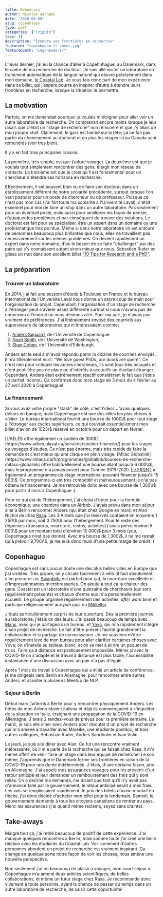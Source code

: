 ```yaml
---
title: København
author: Nicolas Garneau
date: '2020-06-09'
slug: copenhagen
type: post
categories: ["Trippin"]
tags: []
description: "Étendre ses frontières en recherche"
featured: "copenhagen-fr-cover.jpg"
featuredpath: "img/headers/"
---
```


L’hiver dernier, j’ai eu la chance d’aller à Copehnhague, au Danemark, dans le cadre de ma recherche de doctorat.
Je suis allé visiter un laboratoire en traitement automatique de la langue naturel qui oeuvre précisément dans mon domaine, [le Coastal Lab](https://coastalcph.github.io/).
Je vous fais donc part de mon expérience dans ce billet, qui j’espère pourra en inspirer d’autre à étendre leurs frontières en recherche, lorsque la situation le permettra.

## La motivation

Parfois, on me demandait pourquoi je voulais m'éloigner pour aller voir un autre laboratoire de recherche.
On comprenait encore moins lorsque je leur disais que c'était un "stage de recherche" non rémunéré et que j'y allais de mon propre chef.
Clairement, le gars est tombé sur la tête; ça ne fait pas partie du cheminement au doctorat et en plus les stages ici au Canada sont rémunérés (voir très bien).

Il y a en fait trois principales raisons.

La première, très simple, est que j'adore voyager. 
La deuxième est que je voulais tout simplement rencontrer des gens, élargir mon réseau de contacts.
La troisième est que je crois qu'il est fondamental pour un chercheur d'étendre ses horizons en recherche.

Effectivement, il est souvent bien vu de faire son doctorat dans un établissement différent de notre scolarité précédente, surtout lorsque l'on veut postuler pour un poste de chercheur ou de professeur.
Puisque ce n'est pas mon cas (j'ai fait toute ma scolarité à l'Université Laval), c'était essentiel pour moi de faire un stop dans un autre laboratoire.
Pas seulement pour un éventuel poste, mais aussi pour améliorer ma façon de penser, d'attaquer les problèmes et par conséquent de trouver des solutions.
Le doctorat est fait pour se spécialiser, être un expert dans un domaine ou une problématique très pointue.
Même si dans notre laboratoire on est entouré de personnes beaucoup plus brillantes que nous, elles ne travaillent pas nécessairement sur les mêmes problèmes.
On devient rapidement un expert dans notre domaine, d'où le besoin de se faire "challenger" par des pairs qui s'y connaissent autant sinon mieux que nous.
Sebastian Ruder en glisse un mot dans son excellent billet ["10 Tips for Research and a PhD"](https://ruder.io/10-tips-for-research-and-a-phd/).

## La préparation

### Trouver un laboratoire

En 2014, j'ai fait une session d'étude à Toulouse en France et le bureau international de l'Université Laval nous donne un sacré coup de main pour l'organisation du projet.
Cependant, l'organisation d'un stage de recherche à l'étranger peut s'avérer assez différente surtout si nous n'avons pas de connexion à l'endroit où nous désirons aller.
Pour ma part, je n'avais pas vraiment de préférences.
J'ai littéralement envoyé des courriels aux superviseurs de laboratoires qui m'intéressaient comme;

1. [Anders Søgaard](https://anderssoegaard.github.io/), de l'Université de Copenhague.
2. [Noah Smith](https://homes.cs.washington.edu/~nasmith/), de l'Université de Washington,
3. [Shay Cohen](http://homepages.inf.ed.ac.uk/scohen/), de l'Université d'Edinburgh,

Anders est le seul à m'avoir répondu parmi la dizaine de courriels envoyés.
Il m’a littéralement écrit: "We love guest PhDs, our doors are open!".
Ce n'est rien pour critiquer les autres chercheurs, ils sont tous très occupés et n'ont peut-être pas de place ou d'intérêts à accueillir un étudiant étranger.
Cependant, Anders était extrêmement réactif considérant le fait que j'étais un parfait inconnu.
Ça confirmait donc mon stage de 3 mois du 4 février au 27 avril 2020 à Copenhague!


### Le financement

Si vous avez votre propre "stash" de côté, c'est l'idéal.
J'avais quelques dollars en banque, mais Copenhague est une des villes les plus chères *à visiter*.
Le bureau international fournit une bourse de 1000\\$ pour tout stage à l'étranger aux cycles supérieurs, ce qui couvrait essentiellement mon billet d'avion de 1023\\$ réservé en octobre pour un départ en février.

[L'AELÉS offre également un soutien de 300$](https://www.aelies.ulaval.ca/services/soutien-financier/) pour les stages ou voyages d'études. 
Ce n’est pas énorme, mais très rapide de faire la demande et c'est mieux qu'une claque en plein visage.
[Mitac Globalink](https://www.mitacs.ca/fr/programmes/globalink/bourses-de-recherche-mitacs-globalink) offre habituellement une bourse allant jusqu'à 6 000\\$, mais le programme n'a jamais ouvert pour l'année 2019-2020.
[Le FRQNT](http://www.frqnt.gouv.qc.ca/bourses-et-subventions/consulter-les-programmes-remplir-une-demande/bourse/programme-de-stages-internationaux-unhd79281561647688100) a également un programme de stage international pouvant financer jusqu'à 15 000\\$.
Ce programme-ci est très compétitif et malheureusement je n'ai pas obtenu le financement.
Je me retrouvais donc avec une bourse de 1,300\\$ pour partir 3 mois à Copenhague :(

Pour ce qui est de l'hébergement, j'ai choisi d'opter pour la formule économique; une chambre dans un Airbnb.
J'avais prévu dans mon séjour aller à Berlin rencontrer Anders (qui était chez Google en mars) et Alan Nichol de chez [Rasa](https://rasa.com/).
Les 3 Airbnb que j'ai réservés coûtaient en moyenne 1 250\\$ par mois, soit 3 750\\$ pour l'hébergement.
Pour le reste des dépenses (transports, nourriture, restos, activités) j'avais prévu environ 5 000\\$ pour un montant total d'environ 10 000\\$ pour 3 mois (yup, Copenhague n’est pas donné).
Avec ma bourse de 1,300\\$, il ne me restait qu'à prévoir 9,700\\$, je me suis donc muni d'une petite marge de crédit :)

## Copenhague

Copenhague est sans aucun doute une des plus belles villes en Europe que j'ai visitées.
Très propre, on y circule facilement à vélo (il faut absolument s'en procurer un, [Swapfiets](https://swapfiets.dk/en/) est parfait pour ça), la nourriture excellente et d'impressionnantes microbrasseries.
On ajoute à tout ça la chaleur des gens.
Coastal est un laboratoire d'une quinzaine de chercheurs (qui sont régulièrement présents) et chacun d'entre eux m'a personnellement accueilli.
Le groupe organise régulièrement des activités, *after work beer* et participe religieusement aux *pub quiz* du [Mikkeller](https://mikkeller.com/).

J'étais particulièrement surpris de leur ouverture.
Dès la première journée au laboratoire, j'étais un des leurs.
J'ai passé beaucoup de temps avec [Manu](https://e-bug.github.io/), avec qui je partageais un bureau, et [Yova](https://yovakem.github.io/), qui m'a rapidement intégré à son projet de recherche.
Le fait d'être présent facilite grandement la collaboration et la partage de connaissance.
Je me souviens m'être régulièrement levé de mon bureau pour aller clarifier certaines choses avec Yova; on s'installe au tableau blanc, et on se met à écrire un paquet de trucs.
Faire ça à distance est pratiquement impossible.
Même si avec la COVID-19 on s'adapte et le travail à distance est plus facile, l'accessibilité instantanée d'une discussion avec un pair n'a pas d'égale.

Après 1 mois de travail à Copenhague qui a initié un article de conférence, je me dirigeais vers Berlin en Allemagne, pour rencontrer entre autres Anders, et assister à plusieurs Meetup de NLP.

### Séjour à Berlin

Début mars j'atterris à Berlin pour y rencontrer physiquement Anders.
Les hôtes de mon Airbnb étaient italiens et déjà ils commençaient à s'inquiéter de la situation en Italie, craignant une propagation de la COVID-19 en Allemagne.
J'avais 2 rendez-vous de prévus pour la première semaine.
Le mardi, je suis allé dîner avec Anders pour discuter d'un projet de recherche qui m'a amené à travailler avec Mareike, une étudiante postdoc, et trois autres collègues, Sebastian Ruder, Anders Sandholm et Ivan Vulic.

Le jeudi, je suis allé dîner avec Alan.
Ce fut une rencontre vraiment intéressante, où il m'a parlé de la recherche qui se faisait chez Rasa.
Il m'a même offert de venir faire un stage dans leur équipe de recherche!
Le soir même, j'apprends que le Danemark ferme ses frontières en raison de la COVID-19 pour une durée indéterminée.
J'étais, d'une certaine façon, pris en Allemagne.
J'ai appelé mes assurances voyages pour les prévenir d'un retour anticipé et leur demander un remboursement des frais qui y sont reliés.
On a décliné ma demande, me disant que tant qu'il n'y avait pas d'annonce faite par le gouvernement, le retour anticipé serait à mes frais.
Les vols se remplissaient rapidement, le prix des billets d'avion montait en flèche, j'ai donc décidé d'acheter mon billet pour le lendemain.
Samedi, le gouvernement demande à tous les citoyens canadiens de rentrer au pays.
Merci les assurances (j'ai quand même réclamé, soyez sans crainte).


## Take-aways

Malgré tout ça, j'ai retiré beaucoup de positif de cette expérience.
J'ai manqué quelques rencontres à Berlin, mais somme toute j'ai créé une belle relation avec les étudiants du Coastal Lab.
Voir comment d'autres personnes abordent un projet de recherche est vraiment inspirant.
Ça change en quelque sorte notre façon de voir les choses, nous amène une nouvelle perspective.

Non seulement j'ai eu beaucoup de plaisir à voyager, mon court séjour à Copenhague m'a amené deux articles scientifiques, de belles collaborations, et même un futur stage chez Rasa.
Je recommande donc vivement à toute personne, ayant la chance de passer du temps dans un autre laboratoire de recherche, de saisir cette opportunité!
